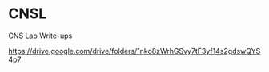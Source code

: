 # CNSL
CNS Lab Write-ups


https://drive.google.com/drive/folders/1nko8zWrhGSvy7tF3yf14s2gdswQYS4p7
